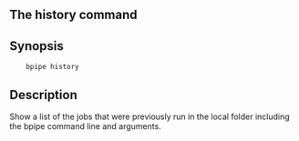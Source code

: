 ## The history command

## Synopsis

    
    
        bpipe history
    

## Description

Show a list of the jobs that were previously run in the local folder including the bpipe command line and arguments.
